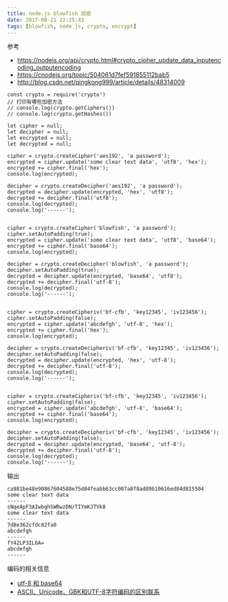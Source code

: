 ```yaml
---
title: node.js blowfish 加密
date: 2017-08-21 22:25:43
tags: [blowfish, node.js, crypto, encrypt]
---
```



参考

* <https://nodejs.org/api/crypto.html#crypto_cipher_update_data_inputencoding_outputencoding>
* <https://cnodejs.org/topic/504061d7fef591855112bab5>
* <http://blog.csdn.net/qingkong999/article/details/48314009>

<!--more-->


```
const crypto = require('crypto')
// 打印有哪些加密方法
// console.log(crypto.getCiphers())
// console.log(crypto.getHashes())

let cipher = null;
let decipher = null;
let encrypted = null;
let decrypted = null;

cipher = crypto.createCipher('aes192', 'a password');
encrypted = cipher.update('some clear text data', 'utf8', 'hex');
encrypted += cipher.final('hex');
console.log(encrypted);

decipher = crypto.createDecipher('aes192', 'a password');
decrypted = decipher.update(encrypted, 'hex', 'utf8');
decrypted += decipher.final('utf8');
console.log(decrypted);
console.log('------');


cipher = crypto.createCipher('blowfish', 'a password');
cipher.setAutoPadding(true);
encrypted = cipher.update('some clear text data', 'utf8', 'base64');
encrypted += cipher.final('base64');
console.log(encrypted);

decipher = crypto.createDecipher('blowfish', 'a password');
decipher.setAutoPadding(true);
decrypted = decipher.update(encrypted, 'base64', 'utf8');
decrypted += decipher.final('utf-8');
console.log(decrypted);
console.log('------');


cipher = crypto.createCipheriv('bf-cfb', 'key12345', 'iv123456');
cipher.setAutoPadding(false);
encrypted = cipher.update('abcdefgh', 'utf-8', 'hex');
encrypted += cipher.final('hex');
console.log(encrypted);

decipher = crypto.createDecipheriv('bf-cfb', 'key12345', 'iv123456');
decipher.setAutoPadding(false);
decrypted = decipher.update(encrypted, 'hex', 'utf-8');
decrypted += decipher.final('utf-8');
console.log(decrypted);
console.log('------');


cipher = crypto.createCipheriv('bf-cfb', 'key12345', 'iv123456');
cipher.setAutoPadding(false);
encrypted = cipher.update('abcdefgh', 'utf-8', 'base64');
encrypted += cipher.final('base64');
console.log(encrypted);

decipher = crypto.createDecipheriv('bf-cfb', 'key12345', 'iv123456');
decipher.setAutoPadding(false);
decrypted = decipher.update(encrypted, 'base64', 'utf-8');
decrypted += decipher.final('utf-8');
console.log(decrypted);
console.log('------');
```


输出

```
ca981be48e90867604588e75d04feabb63cc007a8f8ad89b10616ed84d815504
some clear text data
------
sNqeApF3AIwbghSWRwzDN/TIYmKJTVk8
some clear text data
------
7d8e362cfdc82fa0
abcdefgh
------
fY42LP3IL6A=
abcdefgh
------
```


编码的相关信息

* [utf-8 和 base64](../../../../2017/08/21/utf-8-和-base64/)
* [ASCII、Unicode、GBK和UTF-8字符编码的区别联系](../../../../2016/08/30/ASCII、Unicode、GBK和UTF-8字符编码的区别联系/)

